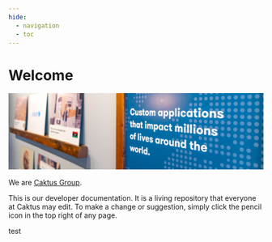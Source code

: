 ```yaml
---
hide:
  - navigation
  - toc
---
```


# Welcome

![Sharp Apps Now!](assets/images/DSC06509.jpg "We are Caktus Group")

We are [Caktus Group](https://www.caktusgroup.com/).

This is our developer documentation. It is a living repository that everyone at
Caktus may edit. To make a change or suggestion, simply click the pencil icon in
the top right of any page.

test
